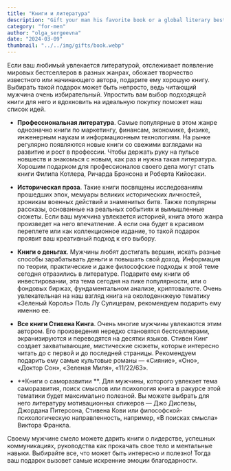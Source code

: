 ```yaml
---
title: "Книги и литература"
description: "Gift your man his favorite book or a global literary bestseller!"
category: "for-men"
author: "olga_sergeevna"
date: "2024-03-09"
thumbnail: "../../img/gifts/book.webp"
---
```


Если ваш любимый увлекается литературой, отслеживает появление мировых  бестселлеров в разных жанрах, обожает творчество известного или начинающего автора, подарите ему хорошую книгу. Выбирать такой подарок может быть непросто, ведь читающий мужчина очень избирательный. Упростить вам выбор подходящей книги для него и вдохновить на идеальную покупку поможет наш список идей.

- **Профессиональная литература**. Самые популярные в этом жанре однозначно книги по маркетингу, финансам, экономике, физике, инженерным наукам и информационным технологиям. На рынке регулярно появляются новые книги со свежими взглядами на развитие и рост в профессии. Чтобы держать руку на пульсе новшеств и знакомься с новым, как раз и нужна такая литература. Хорошим подарком для профессионалов своего дела  могут стать книги Филипа Котлера, Ричарда Брэнсона и Роберта Кийосаки. 

- **Историческая проза**. Такие книги посвящены исследованиям прошедших эпох, мемуары великих исторических личностей, хроникам военных действий и знаменитых битв. Также популярны рассказы, основанные на реальных событиях и вымышленные сюжеты. Если ваш мужчина увлекается историей, книга этого жанра произведет на него впечатление. А если она будет в красивом переплете или как коллекционное издание, то такой подарок проявит ваш креативный подход к его выбору. 

- **Книги о деньгах**. Мужчины любят достигать вершин, искать разные способы зарабатывать деньги и повышать свой доход. Информация по теории, практические и даже философские подходы к этой теме сегодня отразились в литературе. Подарите ему книги об инвестировании, эта тема сегодня на пике популярности,  или о фондовых биржах, фундаментальном анализе, криптовалюте. Очень увлекательная на наш взгляд книга на околоденнжеую тематику «Зеленый Король» Поль Лу Сулицерам, рекомендуем подарить ему именно ее. 
- **Все книги Стивена Кинга**. Очень многие мужчины увлекаются этим автором. Его произведения нередко становятся бестселлерами, экранизируются и переводятся на десятки языков. Стивен Кинг создает захватывающие, мистические сюжеты, которые интересно читать до с первой и до последней страницы. Рекомендуем подарить ему самые культовые романы — «Сияние», «Оно», «Доктор Сон», «Зеленая Миля», «11/22/63».

- **Книги о саморазвитии **. Для мужчины, которого увлекает тема саморазвития, поиск смыслов или психология  книга в ракурсе этой тематики будет максимально полезной. Вы можете выбрать для него литературу мотивационных спикеров — Джо Диспезы, Джордана Питерсона, Стивена Кови или философской-психологическую направленность, например, «В поисках смысла» Виктора Франкла. 


Своему мужчине смело можете дарить книги о лидерстве, успешных коммуникациях, руководства как прокачать свое тело и ментальные навыки. Выбирайте все, что может быть интересно и полезно! Тогда ваш подарок вызовет самые искренние эмоции благодарности.

